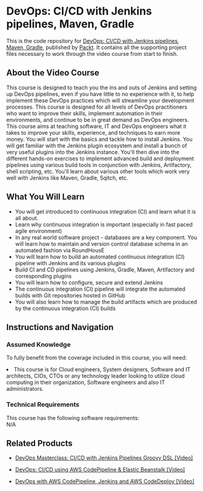 # DevOps: CI/CD with Jenkins pipelines, Maven, Gradle	
This is the code repository for [DevOps: CI/CD with Jenkins pipelines, Maven, Gradle](https://www.packtpub.com/networking-and-servers/devops-cicd-jenkins-pipelines-maven-gradle-video), published by [Packt](https://www.packtpub.com/?utm_source=github). It contains all the supporting project files necessary to work through the video course from start to finish.
## About the Video Course
This course is designed to teach you the ins and outs of Jenkins and setting up DevOps pipelines, even if you have little to no experience with it, to help implement these DevOps practices which will streamline your development processes. This course is designed for all levels of DevOps practitioners who want to improve their skills, implement automation in their environments, and continue to be in great demand as DevOps engineers. This course aims at teaching software, IT and DevOps engineers what it takes to improve your skills, experience, and techniques to earn more money. You will start with the basics and tackle how to install Jenkins. You will get familiar with the Jenkins plugin ecosystem and install a bunch of very useful plugins into the Jenkins instance. You'll then dive into the different hands-on exercises to implement advanced build and deployment pipelines using various build tools in conjunction with Jenkins, Artifactory, shell scripting, etc. You'll learn about various other tools which work very well with Jenkins like Maven, Gradle, Sqitch, etc.

<H2>What You Will Learn</H2>
<DIV class=book-info-will-learn-text>
<UL>
<LI>You will get introduced to continuous integration (CI) and learn what it is all about.</LI>
<LI>Learn why continuous integration is important (especially in fast paced agile environment)</LI>
<LI>In any real world software project - databases are a key component. You will learn how to maintain and version control database schema in an automated fashion via RoundHousE</LI>
<LI>You will learn how to build an automated continuous integration (CI) pipeline with Jenkins and its various plugins</LI>
<LI>Build CI and CD pipelines using Jenkins, Gradle, Maven, Artifactory and corresponding plugins</LI>
<LI>You will learn how to configure, secure and extend Jenkins</LI>
<LI>The continuous integration (CI) pipeline will integrate the automated builds with Git repositories hosted in GitHub</LI>
<LI>You will also learn how to manage the build artifacts which are produced by the continuous integration (CI) builds</LI>
</UL></DIV>

## Instructions and Navigation
### Assumed Knowledge
To fully benefit from the coverage included in this course, you will need:<br/>
<DIV class=book-info-will-learn-text>
<LI> This course is for Cloud engineers, System designers, Software and IT architects, CIOs, CTOs or any technology leader looking to utilize cloud computing in their organization, Software engineers and also IT administrators.</LI> 
<DIV>

### Technical Requirements
This course has the following software requirements:<br/>
N/A

## Related Products
* [DevOps Masterclass: CI/CD with Jenkins Pipelines Groovy DSL [Video]](https://www.packtpub.com/virtualization-and-cloud/devops-masterclass-cicd-jenkins-pipelines-groovy-dsl-video)

* [DevOps: CI/CD using AWS CodePipeline & Elastic Beanstalk [Video]]( https://www.packtpub.com/web-development/devops-cicd-using-aws-codepipeline-elastic-beanstalk-video)

* [DevOps with AWS CodePipeline, Jenkins and AWS CodeDeploy [Video]](https://www.packtpub.com/web-development/devops-aws-codepipeline-jenkins-and-aws-codedeploy-video)
